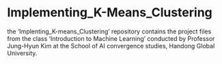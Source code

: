 # Implementing_K-Means_Clustering
the ‘Implenting_K-means_Clustering’ repository contains the project files from the class ‘Introduction to Machine Learning’ conducted by Professor Jung-Hyun Kim at the School of AI convergence studies, Handong Global University. 

